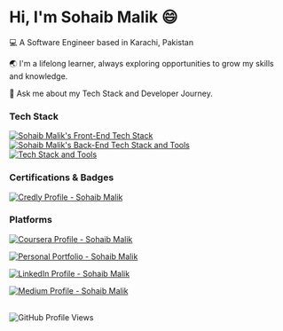 <h1>Hi, I'm Sohaib Malik 😄</h1>

<p>💻 A Software Engineer based in Karachi, Pakistan</p>
<p>🌏 I'm a lifelong learner, always exploring opportunities to grow my skills and knowledge.</p>
<p>💬 Ask me about my Tech Stack and Developer Journey.</p>

<h3>Tech Stack</h3>
<p>
  <a href="https://skillicons.dev/icons?i=html,css,js,ts,react,next,tailwind,scss,mongodb,figma" rel="nofollow">
    <img src="https://skillicons.dev/icons?i=html,css,js,ts,react,next,tailwind,scss,mongodb,figma" alt="Sohaib Malik's Front-End Tech Stack">
  </a>
</br>
  <a href="https://go-skill-icons.vercel.app/api/icons?i=cs,dotnet,mysql,sqlserver,blazor,gemini,githubcopilot,git&titles=true&theme=dark" rel="nofollow">
    <img src="https://go-skill-icons.vercel.app/api/icons?i=cs,dotnet,mysql,sqlserver,blazor,gemini,githubcopilot,git&titles=true&theme=dark" alt="Sohaib Malik's Back-End Tech Stack and Tools">
  </a>
  </br>
  <a href="https://go-skill-icons.vercel.app/api/icons?i=docker,githubactions,azuredevops,azure&titles=true&theme=dark" rel="nofollow">
    <img src="https://go-skill-icons.vercel.app/api/icons?i=docker,githubactions,azuredevops,azure&titles=true&theme=dark" alt="Tech Stack and Tools">
  </a>
</p>

<h3>Certifications & Badges</h3>
<p>
  <a href="https://www.credly.com/users/sohaibmalikdev" rel="nofollow">
    <img src="https://info.credly.com/hubfs/Credly_images_2022/Logo.svg" alt="Credly Profile - Sohaib Malik">
  </a>
</p>

<h3>Platforms</h3>
<p>
  <a href="https://www.coursera.org/learner/sohaibmalikdev" rel="nofollow">
    <img src="https://img.shields.io/badge/Coursera-%230056D2.svg?style=for-the-badge&logo=Coursera&logoColor=white" alt="Coursera Profile - Sohaib Malik">
  </a>
</p>
<p>
  <a href="https://sohaibmalikdev-portfolio.netlify.app/" rel="nofollow">
    <img src="https://img.shields.io/badge/Portfolio-%23000000.svg?style=for-the-badge&logo" alt="Personal Portfolio - Sohaib Malik">
  </a>
</p>
<p>
  <a href="https://www.linkedin.com/in/sohaib-m-malik/" rel="nofollow">
    <img src="https://img.shields.io/badge/linkedin-%230077B5.svg?style=for-the-badge&logo=linkedin&logoColor=white" alt="LinkedIn Profile - Sohaib Malik">
  </a>
</p>
<p>
  <a href="https://medium.com/@sohaibmalikdev" rel="nofollow">
    <img src="https://img.shields.io/badge/Medium-black?style=for-the-badge&logo=Medium&logoColor=white" alt="Medium Profile - Sohaib Malik">
  </a>
</p>
</br>
<img src="https://komarev.com/ghpvc/?username=sohaibdevv&color=green&style=for-the-badge&label=Profile+Views" alt="GitHub Profile Views">
